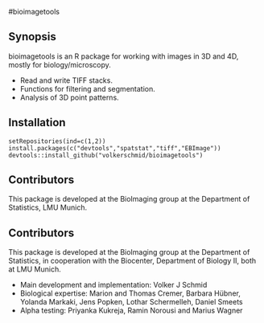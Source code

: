 #bioimagetools

## Synopsis

bioimagetools is an R package for working with images in 3D and 4D, mostly for biology/microscopy. 

* Read and write TIFF stacks. 
* Functions for filtering and segmentation.
* Analysis of 3D point patterns.

## Installation

    setRepositories(ind=c(1,2))
    install.packages(c("devtools","spatstat","tiff","EBImage"))
    devtools::install_github("volkerschmid/bioimagetools")

## Contributors

This package is developed at the BioImaging group at the Department of Statistics, LMU Munich.

## Contributors

This package is developed at the BioImaging group at the Department of Statistics, in cooperation with the Biocenter, Department of Biology II, both at LMU Munich.

* Main development and implementation: Volker J Schmid
* Biological expertise: Marion and Thomas Cremer, Barbara Hübner, Yolanda Markaki, Jens Popken, Lothar Schermelleh, Daniel Smeets
* Alpha testing: Priyanka Kukreja, Ramin Norousi and Marius Wagner